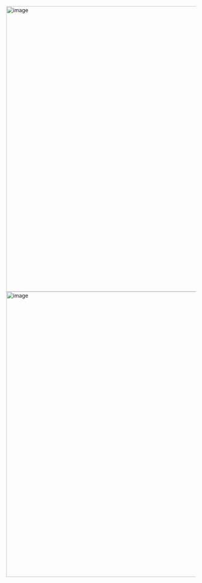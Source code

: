 <img width="759" alt="image" src="https://github.com/user-attachments/assets/6763264c-3fdd-4511-a3c3-9f38ff82f40b" />

<img width="759" alt="image" src="https://github.com/user-attachments/assets/7d678d9f-3749-47db-9fdc-83c3579f8a58" />
